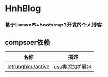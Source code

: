 # HnhBlog
### 基于Laravel5+bootstrap3开发的个人博客.


## compsoer依赖

 名称 | 描述
 ---|---
 [letrunghieu/active](https://github.com/letrunghieu/active) | css类添加扩展包 